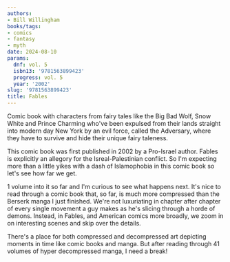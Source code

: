 ```yaml
---
authors:
- Bill Willingham
books/tags:
- comics
- fantasy
- myth
date: 2024-08-10
params:
  dnf: vol. 5
  isbn13: '9781563899423'
  progress: vol. 5
  year: '2002'
slug: '9781563899423'
title: Fables
---
```


Comic book with characters from fairy tales like the Big Bad Wolf, Snow White and Prince Charming who've been expulsed from their lands straight into modern day New York by an evil force, called the Adversary, where they have to survive and hide their unique fairy taleness.

<!--more-->

This comic book was first published in 2002 by a Pro-Israel author. Fables is explicitly an allegory for the Isreal-Palestinian conflict. So I'm expecting more than a little yikes with a dash of Islamophobia in this comic book so let's see how far we get.

1 volume into it so far and I'm curious to see what happens next. It's nice to read through a comic book that, so far, is much more compressed than the Berserk manga I just finished. We're not luxuriating in chapter after chapter of every single movement a guy makes as he's slicing through a horde of demons. Instead, in Fables, and American comics more broadly, we zoom in on interesting scenes and skip over the details.

There's a place for both compressed and decompressed art depicting moments in time like comic books and manga. But after reading through 41 volumes of hyper decompressed manga, I need a break!